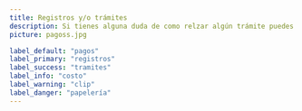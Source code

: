 ```yaml
---
title: Registros y/o trámites
description: Si tienes alguna duda de como relzar algún trámite puedes acudir con nosotros. Si podemos ayudarte a realizarlo lo haremos. Recuerda que no somos un Cyber, pero tratamos de ayudar a nuestros clientes:) 
picture: pagoss.jpg

label_default: "pagos" 
label_primary: "registros"
label_success: "tramites"
label_info: "costo"
label_warning: "clip"
label_danger: "papelería"
---
```

